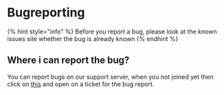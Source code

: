 # Bugreporting

{% hint style="info" %}
Before you report a bug, please look at the known issues site whether the bug is already known
{% endhint %}

## Where i can report the bug?

You can report bugs on our support server, when you not joined yet then click on [this](https://support.lixoja.xyz) and open on a ticket for the bug report.
